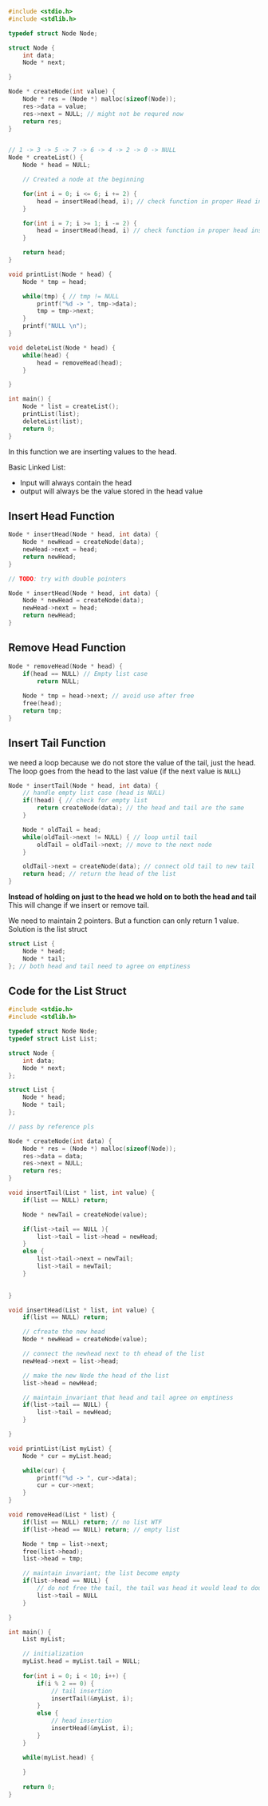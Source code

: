 ```c
#include <stdio.h>
#include <stdlib.h>

typedef struct Node Node;

struct Node {
	int data;
	Node * next;

}

Node * createNode(int value) {
	Node * res = (Node *) malloc(sizeof(Node));
	res->data = value;
	res->next = NULL; // might not be requred now
	return res;
}


// 1 -> 3 -> 5 -> 7 -> 6 -> 4 -> 2 -> 0 -> NULL
Node * createList() {
	Node * head = NULL;

	// Created a node at the beginning

	for(int i = 0; i <= 6; i += 2) {
		head = insertHead(head, i); // check function in proper Head insertion
	}

	for(int i = 7; i >= 1; i -= 2) {
		head = insertHead(head, i) // check function in proper head insertion
	}

	return head;
}

void printList(Node * head) {
	Node * tmp = head;

	while(tmp) { // tmp != NULL
		printf("%d -> ", tmp->data);
		tmp = tmp->next;
	}
	printf("NULL \n");
}

void deleteList(Node * head) {
	while(head) {
		head = removeHead(head);
	}

}

int main() {
	Node * list = createList();
	printList(list);
	deleteList(list);
	return 0;
}

```

In this function we are inserting values to the head. 

Basic Linked List:
- Input will always contain the head
- output will always be the value stored in the head value

## Insert Head Function
```c
Node * insertHead(Node * head, int data) {
	Node * newHead = createNode(data);
	newHead->next = head;
	return newHead;
}

// TODO: try with double pointers

Node * insertHead(Node * head, int data) {
	Node * newHead = createNode(data);
	newHead->next = head;
	return newHead;
}
```

## Remove Head Function
```c
Node * removeHead(Node * head) {
	if(head == NULL) // Empty list case
		return NULL;
	
	Node * tmp = head->next; // avoid use after free
	free(head);
	return tmp;
}
```

## Insert Tail Function
we need a loop because we do not store the value of the tail, just the head. The loop goes from the head to the last value (if the next value is `NULL`)
```c
Node * insertTail(Node * head, int data) {
	// handle empty list case (head is NULL)
	if(!head) { // check for empty list
		return createNode(data); // the head and tail are the same
	}

	Node * oldTail = head;
	while(oldTail->next != NULL) { // loop until tail
		oldTail = oldTail->next; // move to the next node
	}

	oldTail->next = createNode(data); // connect old tail to new tail
	return head; // return the head of the list
}
```
**Instead of holding on just to the head we hold on to both the head and tail**
This will change if we insert or remove tail. 

We need to maintain 2 pointers. But a function can only return 1 value. Solution is the list struct

```c
struct List {
	Node * head;
	Node * tail;
}; // both head and tail need to agree on emptiness
```

## Code for the List Struct
```c
#include <stdio.h>
#include <stdlib.h>

typedef struct Node Node;
typedef struct List List;

struct Node {
	int data;
	Node * next;
};

struct List {
	Node * head;
	Node * tail;
};

// pass by reference pls

Node * createNode(int data) {
	Node * res = (Node *) malloc(sizeof(Node));
	res->data = data;
	res->next = NULL;
	return res;
}

void insertTail(List * list, int value) {
	if(list == NULL) return;

	Node * newTail = createNode(value);

	if(list->tail == NULL ){
		list->tail = list->head = newHead;
	}
	else {
		list->tail->next = newTail;
		list->tail = newTail;
	}
	

}

void insertHead(List * list, int value) {
	if(list == NULL) return; 

	// cfreate the new head
	Node * newHead = createNode(value);

	// connect the newhead next to th ehead of the list
	newHead->next = list->head;

	// make the new Node the head of the list
	list->head = newHead;

	// maintain invariant that head and tail agree on emptiness
	if(list->tail == NULL) {
		list->tail = newHead;
	}

}

void printList(List myList) {
	Node * cur = myList.head;

	while(cur) {
		printf("%d -> ", cur->data);
		cur = cur->next;
	}
}

void removeHead(List * list) {
	if(list == NULL) return; // no list WTF
	if(list->head == NULL) return; // empty list

	Node * tmp = list->next;
	free(list->head);
	list->head = tmp;

	// maintain invariant; the list become empty
	if(list->head == NULL) {
		// do not free the tail, the tail was head it would lead to double free
		list->tail = NULL
	}

}

int main() {
	List myList;

	// initialization
	myList.head = myList.tail = NULL;
	
	for(int i = 0; i < 10; i++) {
		if(i % 2 == 0) {
			// tail insertion
			insertTail(&myList, i);
		}
		else { 
			// head insertion
			insertHead(&myList, i);
		}
	}

	while(myList.head) {
		
	}
	
	return 0;
}
```

